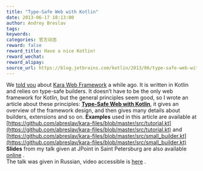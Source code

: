 ```yaml
---
title: "Type-Safe Web with Kotlin"
date: 2013-06-17 18:13:00
author: Andrey Breslav
tags:
keywords:
categories: 官方动态
reward: false
reward_title: Have a nice Kotlin!
reward_wechat:
reward_alipay:
source_url: https://blog.jetbrains.com/kotlin/2013/06/type-safe-web-with-kotlin/
---
```


<img alt="" class="alignleft size-medium wp-image-1096" data-recalc-dims="1" sizes="(max-width: 300px) 100vw, 300px" src="https://i2.wp.com/blog.jetbrains.com/kotlin/files/2013/06/web1.png?resize=300%2C225&amp;ssl=1" srcset="https://i2.wp.com/blog.jetbrains.com/kotlin/files/2013/06/web1.png?resize=300%2C225&amp;ssl=1 300w, https://i2.wp.com/blog.jetbrains.com/kotlin/files/2013/06/web1.png?resize=1024%2C768&amp;ssl=1 1024w, https://i2.wp.com/blog.jetbrains.com/kotlin/files/2013/06/web1.png?w=1598&amp;ssl=1 1598w"/>We [told you](http://blog.jetbrains.com/kotlin/2013/01/an-interview-with-andy-selvig-author-of-kara-web-framework/) about [Kara Web Framework](http://karaframework.com/) a while ago. It is written in Kotlin and relies on type-safe builders. It doesn’t have to be the only web framework for Kotlin, but the general principles seem good, so I wrote an article about these principles: <strong><a href="http://jaxenter.com/type-safe-web-with-kotlin-47395.html">Type-Safe Web with Kotlin</a></strong>, it gives an overview of the framework design, and then gives many details about builders, extensions and so on.<span id="more-1091"></span>
<strong>Examples</strong> used in this article are available at [https://github.com/abreslav/kara-files/blob/master/src/tutorial.kt](https://github.com/abreslav/kara-files/blob/master/src/tutorial.kt) and [https://github.com/abreslav/kara-files/blob/master/src/small_builder.kt](https://github.com/abreslav/kara-files/blob/master/src/small_builder.kt) <strong>Slides</strong> from my talk given at JPoint in Saint Petersburg are also available [online](https://prezi.com/hndtabwcfy5h/type-safe-web-with-kotlin-jpoint/) .<br/>
The talk was given in Russian, video accessible is [here](http://javapoint.ru/talks/12/) .
